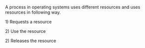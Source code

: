 A process in operating systems uses different resources and uses resources in following way.

  


1\) Requests a resource

  


2\) Use the resource

  


2\) Releases the resource

